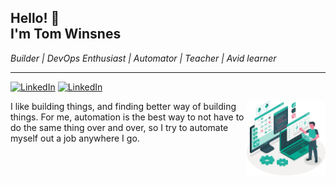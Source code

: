 ## Hello! 👋<br /> I'm Tom Winsnes

_Builder | DevOps Enthusiast | Automator | Teacher | Avid learner_

---

[![LinkedIn](https://img.shields.io/badge/-LinkedIn-blue?style=flat&logo=Linkedin&logoColor=white)](https://www.linkedin.com/in/winsnes/) [![LinkedIn](https://img.shields.io/badge/Website-darkgreen?style=flat&logo=Hugo&logoColor=white&)](https://www.winsnes.io)

<img width="25%" align="right" alt="Developer" src="https://raw.githubusercontent.com/TWinsnes/TWinsnes/master/images/developer.svg" />

I like building things, and finding better way of building things. For me, automation is the best way to not have to do the same thing over and over, so I try to automate myself out a job anywhere I go. 

<!--
**TWinsnes/TWinsnes** is a ✨ _special_ ✨ repository because its `README.md` (this file) appears on your GitHub profile.

Here are some ideas to get you started:

- 🔭 I’m currently working on ...
- 🌱 I’m currently learning ...
- 👯 I’m looking to collaborate on ...
- 🤔 I’m looking for help with ...
- 💬 Ask me about ...
- 📫 How to reach me: ...
- 😄 Pronouns: ...
- ⚡ Fun fact: ...
-->

